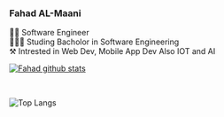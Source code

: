 ### Fahad AL-Maani



👨‍💻 Software Engineer <br/>
🧑🏼‍🎓 Studing Bacholor in Software Engineering<br/>
⚒️ Intrested in Web Dev, Mobile App Dev Also IOT and AI<br/>

<!-- Github status -->
[![Fahad github stats](https://github-readme-stats.vercel.app/api?username=Fahad-Almaani&show_icons=true&theme=radical)](https://github.com/Fahad-Almaani/github-readme-stats)

<br/>

![Top Langs](https://github-readme-stats.vercel.app/api/top-langs/?username=Fahad-Almaani&hide_progress=true)
